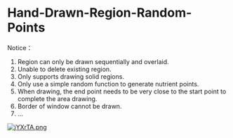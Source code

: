 # Hand-Drawn-Region-Random-Points
Notice：
1. Region can only be drawn sequentially and overlaid.
2. Unable to delete existing region.
3. Only supports drawing solid regions.
4. Only use a simple random function to generate nutrient points.
5. When drawing, the end point needs to be very close to the start point to complete the area drawing.
6. Border of window cannot be drawn.
7. ...

<a href="https://imgtu.com/i/jYXrTA"><img src="https://s1.ax1x.com/2022/07/05/jYXrTA.png" alt="jYXrTA.png" border="0" /></a>

